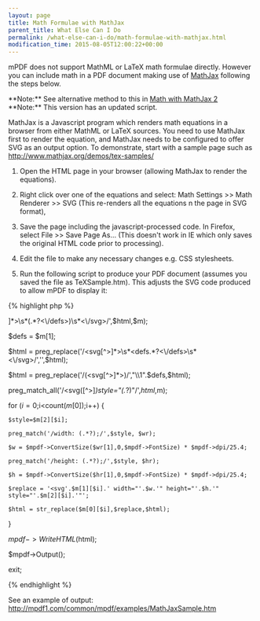 ```yaml
---
layout: page
title: Math Formulae with MathJax
parent_title: What Else Can I Do
permalink: /what-else-can-i-do/math-formulae-with-mathjax.html
modification_time: 2015-08-05T12:00:22+00:00
---
```


mPDF does not support MathML or LaTeX math formulae directly. However you can include math in a PDF document making use of <a href="http://www.mathjax.org/">MathJax</a> following the steps below.

<div class="alert alert-info" role="alert">**Note:** See alternative method to this in <a href="{{ "/what-else-can-i-do/math-with-mathjax-2.html" | prepend: site.baseurl }}">Math with MathJax 2</a></div>

<div class="alert alert-info" role="alert">**Note:** This version has an updated script.</div>

MathJax is a Javascript program which renders math equations in a browser from either MathML or LaTeX sources. You need to use MathJax first to render the equation, and MathJax needs to be configured to offer SVG as an output option. To demonstrate, start with a sample page such as <a href="http://www.mathjax.org/demos/tex-samples/">http://www.mathjax.org/demos/tex-samples/ </a>

1) Open the HTML page in your browser (allowing MathJax to render the equations).

2) Right click over one of the equations and select: Math Settings &gt;&gt; Math Renderer &gt;&gt; SVG (This re-renders all the equations n the page in SVG format),

3) Save the page including the javascript-processed code. In Firefox, select File &gt;&gt; Save Page As... (This doesn't work in IE which only saves the original HTML code prior to processing).

4) Edit the file to make any necessary changes e.g. CSS stylesheets.

5) Run the following script to produce your PDF document (assumes you saved the file as TeXSample.htm). This adjusts the SVG code produced to allow mPDF to display it:

{% highlight php %}
<?php

$mpdf = new mPDF('');

$html = file_get_contents('TeXSample.htm');

preg_match('/<svg[^>]*>\s*(<defs.*?>.*?<\/defs>)\s*<\/svg>/',$html,$m);

$defs = $m[1];

$html = preg_replace('/<svg[^>]*>\s*<defs.*?<\/defs>\s*<\/svg>/','',$html);

$html = preg_replace('/(<svg[^>]*>)/',"\\1".$defs,$html);

preg_match_all('/<svg([^>]*)style="(.*?)"/',$html,$m);

for ($i=0;$i<count($m[0]);$i++) {

    $style=$m[2][$i];

    preg_match('/width: (.*?);/',$style, $wr);

    $w = $mpdf->ConvertSize($wr[1],0,$mpdf->FontSize) * $mpdf->dpi/25.4;

    preg_match('/height: (.*?);/',$style, $hr);

    $h = $mpdf->ConvertSize($hr[1],0,$mpdf->FontSize) * $mpdf->dpi/25.4;

    $replace = '<svg'.$m[1][$i].' width="'.$w.'" height="'.$h.'" style="'.$m[2][$i].'"';

    $html = str_replace($m[0][$i],$replace,$html);

}

$mpdf->WriteHTML($html);

$mpdf->Output();

exit;

{% endhighlight %}

See an example of output: <a href="http://mpdf1.com/common/mpdf/examples/MathJaxSample.htm">http://mpdf1.com/common/mpdf/examples/MathJaxSample.htm</a>

